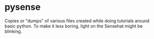 # pysense
Copies or "dumps" of various files created while doing tutorials around basic python. To make it less boring, light on the Sensehat might be blinking.
